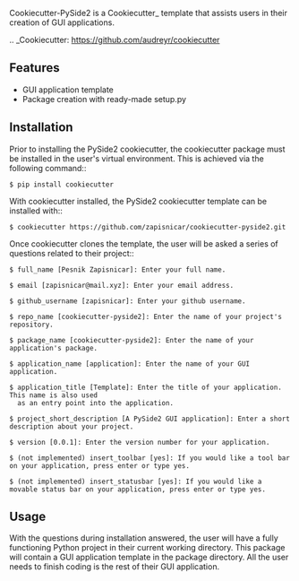 
Cookiecutter-PySide2 is a Cookiecutter_ template that assists users in their creation of GUI applications.

.. _Cookiecutter: https://github.com/audreyr/cookiecutter

Features
--------

* GUI application template
* Package creation with ready-made setup.py

Installation
------------

Prior to installing the PySide2 cookiecutter, the cookiecutter package must be installed in the user's virtual environment. This is achieved via the following command::

    $ pip install cookiecutter

With cookiecutter installed, the PySide2 cookiecutter template can be installed with::

    $ cookiecutter https://github.com/zapisnicar/cookiecutter-pyside2.git

Once cookiecutter clones the template, the user will be asked a series of questions related to their
project::

    $ full_name [Pesnik Zapisnicar]: Enter your full name.

    $ email [zapisnicar@mail.xyz]: Enter your email address.

    $ github_username [zapisnicar]: Enter your github username.

    $ repo_name [cookiecutter-pyside2]: Enter the name of your project's repository.

    $ package_name [cookiecutter-pyside2]: Enter the name of your application's package.

    $ application_name [application]: Enter the name of your GUI application.

    $ application_title [Template]: Enter the title of your application. This name is also used
      as an entry point into the application.

    $ project_short_description [A PySide2 GUI application]: Enter a short description about your project.

    $ version [0.0.1]: Enter the version number for your application.

    $ (not implemented) insert_toolbar [yes]: If you would like a tool bar on your application, press enter or type yes.

    $ (not implemented) insert_statusbar [yes]: If you would like a movable status bar on your application, press enter or type yes.



Usage
-------

With the questions during installation answered, the user will have a fully functioning Python project
in their current working directory. This package will contain a GUI application template in the package
directory. All the user needs to finish coding is the rest of their GUI application.
